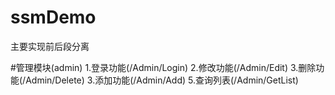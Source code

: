 # ssmDemo
主要实现前后段分离

#管理模块(admin)
	1.登录功能(/Admin/Login)
	2.修改功能(/Admin/Edit)
	3.删除功能(/Admin/Delete)
	3.添加功能(/Admin/Add)
	5.查询列表(/Admin/GetList)
